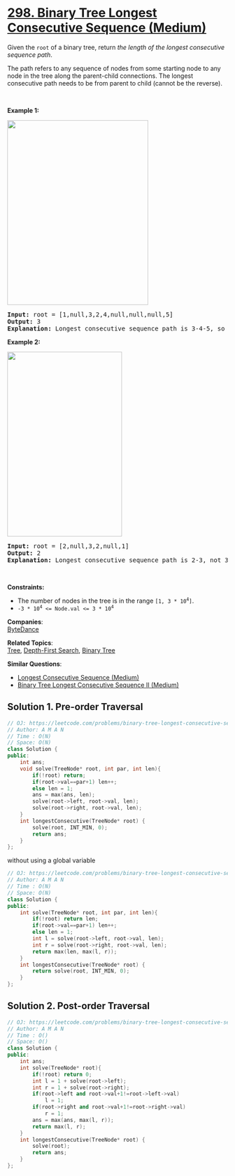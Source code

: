 # [298. Binary Tree Longest Consecutive Sequence (Medium)](https://leetcode.com/problems/binary-tree-longest-consecutive-sequence/)

<p>Given the <code>root</code> of a binary tree, return <em>the length of the longest consecutive sequence path</em>.</p>

<p>The path refers to any sequence of nodes from some starting node to any node in the tree along the parent-child connections. The longest consecutive path needs to be from parent to child (cannot be the reverse).</p>

<p>&nbsp;</p>
<p><strong>Example 1:</strong></p>
<img alt="" src="https://assets.leetcode.com/uploads/2021/03/14/consec1-1-tree.jpg" style="width: 322px; height: 421px;">
<pre><strong>Input:</strong> root = [1,null,3,2,4,null,null,null,5]
<strong>Output:</strong> 3
<strong>Explanation:</strong> Longest consecutive sequence path is 3-4-5, so return 3.
</pre>

<p><strong>Example 2:</strong></p>
<img alt="" src="https://assets.leetcode.com/uploads/2021/03/14/consec1-2-tree.jpg" style="width: 262px; height: 421px;">
<pre><strong>Input:</strong> root = [2,null,3,2,null,1]
<strong>Output:</strong> 2
<strong>Explanation:</strong> Longest consecutive sequence path is 2-3, not 3-2-1, so return 2.
</pre>

<p>&nbsp;</p>
<p><strong>Constraints:</strong></p>

<ul>
	<li>The number of nodes in the tree is in the range <code>[1, 3 * 10<sup>4</sup>]</code>.</li>
	<li><code>-3 * 10<sup>4</sup> &lt;= Node.val &lt;= 3 * 10<sup>4</sup></code></li>
</ul>


**Companies**:  
[ByteDance](https://leetcode.com/company/bytedance)

**Related Topics**:  
[Tree](https://leetcode.com/tag/tree/), [Depth-First Search](https://leetcode.com/tag/depth-first-search/), [Binary Tree](https://leetcode.com/tag/binary-tree/)

**Similar Questions**:
* [Longest Consecutive Sequence (Medium)](https://leetcode.com/problems/longest-consecutive-sequence/)
* [Binary Tree Longest Consecutive Sequence II (Medium)](https://leetcode.com/problems/binary-tree-longest-consecutive-sequence-ii/)

## Solution 1. Pre-order Traversal

```cpp
// OJ: https://leetcode.com/problems/binary-tree-longest-consecutive-sequence/
// Author: A M A N
// Time : O(N)
// Space: O(N)
class Solution {
public:
    int ans;
    void solve(TreeNode* root, int par, int len){
        if(!root) return;
        if(root->val==par+1) len++;
        else len = 1;
        ans = max(ans, len);
        solve(root->left, root->val, len);
        solve(root->right, root->val, len);
    }
    int longestConsecutive(TreeNode* root) {
        solve(root, INT_MIN, 0);
        return ans;
    }
};
```
without using a global variable

```cpp
// OJ: https://leetcode.com/problems/binary-tree-longest-consecutive-sequence/
// Author: A M A N
// Time : O(N)
// Space: O(N)
class Solution {
public:
    int solve(TreeNode* root, int par, int len){
        if(!root) return len;
        if(root->val==par+1) len++;
        else len = 1;
        int l = solve(root->left, root->val, len);
        int r = solve(root->right, root->val, len);
        return max(len, max(l, r));
    }
    int longestConsecutive(TreeNode* root) {
        return solve(root, INT_MIN, 0);
    }
};
```

## Solution 2. Post-order Traversal
```cpp
// OJ: https://leetcode.com/problems/binary-tree-longest-consecutive-sequence/
// Author: A M A N
// Time : O()
// Space: O()
class Solution {
public:
    int ans;
    int solve(TreeNode* root){
        if(!root) return 0;
        int l = 1 + solve(root->left);
        int r = 1 + solve(root->right);
        if(root->left and root->val+1!=root->left->val)
            l = 1;
        if(root->right and root->val+1!=root->right->val)
            r = 1;
        ans = max(ans, max(l, r));
        return max(l, r);
    }
    int longestConsecutive(TreeNode* root) {
        solve(root);
        return ans;
    }
};
```